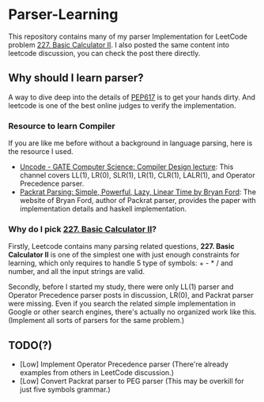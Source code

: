 # Parser-Learning

This repository contains many of my parser Implementation for LeetCode problem [227. Basic Calculator II](https://leetcode.com/problems/basic-calculator-ii/). I also posted the same content into leetcode discussion, you can check the post there directly.

## Why should I learn parser?

A way to dive deep into the details of [PEP617](https://www.python.org/dev/peps/pep-0617/) is to get your hands dirty. And leetcode is one of the best online judges to verify the implementation.

### Resource to learn Compiler

If you are like me before without a background in language parsing, here is the resource I used.

- [Uncode - GATE Computer Science: Compiler Design lecture](https://www.youtube.com/watch?v=Qkwj65l_96I&list=PLEbnTDJUr_IcPtUXFy2b1sGRPsLFMghhS): This channel covers LL(1), LR(0), SLR(1), LR(1), CLR(1), LALR(1), and Operator Precedence parser.
- [Packrat Parsing: Simple, Powerful, Lazy, Linear Time by Bryan Ford](https://pdos.lcs.mit.edu/~baford/packrat/icfp02/): The website of Bryan Ford, author of Packrat parser, provides the paper with implementation details and haskell implementation.

### Why do I pick [227. Basic Calculator II](https://leetcode.com/problems/basic-calculator-ii/)?

Firstly, Leetcode contains many parsing related questions, **227. Basic Calculator II** is one of the simplest one with just enough constraints for learning, which only requires to handle 5 type of symbols: + - * / and number, and all the input strings are valid.

Secondly, before I started my study, there were only LL(1) parser and Operator Precedence parser posts in discussion, LR(0), and Packrat parser were missing. Even if you search the related simple implementation in Google or other search engines, there's actually no organized work like this. (Implement all sorts of parsers for the same problem.)

## TODO(?)

- [Low] Implement Operator Precedence parser (There're already examples from others in LeetCode discussion.)
- [Low] Convert Packrat parser to PEG parser (This may be overkill for just five symbols grammar.)
